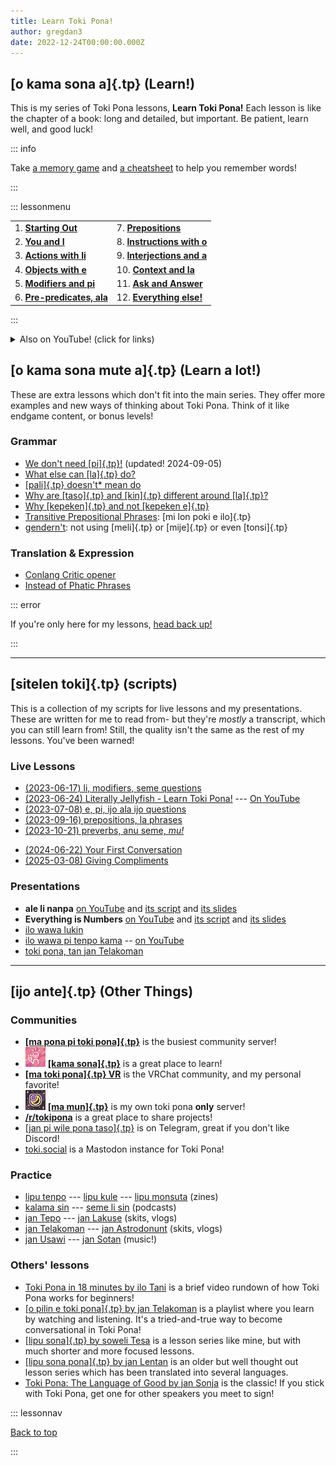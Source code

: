 ```yaml
---
title: Learn Toki Pona!
author: gregdan3
date: 2022-12-24T00:00:00.000Z
---
```


## [o kama sona a]{.tp} (Learn!)

This is my series of Toki Pona lessons, **Learn Toki Pona!** 
Each lesson is like the chapter of a book: long and detailed, but important.
Be patient, learn well, and good luck!

::: info

Take [a memory game](https://jamesmoulang.itch.io/nasin-sona-musi) and [a cheatsheet](https://raw.githubusercontent.com/zhukant/toki-pona-cheatsheet-suko/main/output/tp-cheatsheet-suko-2pg.pdf) to help you remember words! 

:::

::: lessonmenu

|                                                   |                                                  |
| ------------------------------------------------- | ------------------------------------------------ |
| 1. **[Starting Out](./open.md)**                  | 7. **[Prepositions](./preps.md)**                |
| 2. **[You and I](./mi-sina.md)**                  | 8. **[Instructions with o](./o.md)**             |
| 3. **[Actions with li](./li.md)**                 | 9. **[Interjections and a](./interjections.md)** |
| 4. **[Objects with e](./e.md)**                   | 10. **[Context and la](./la.md)**                |
| 5. **[Modifiers and pi](./mod-pi.md)**            | 11. **[Ask and Answer](./seme.md)**              |
| 6. **[Pre-predicates, ala](./pre-predicates.md)** | 12. **[Everything else!](./bits.md)**            |

:::


<!-- 1. **[You're done!](./pini.md)** -->

<details>
<summary>Also on YouTube! (click for links)</summary>

**[Whole Playlist](https://www.youtube.com/playlist?list=PLoLQoll2U6WEeCO7C2oc1LTWgkoBC8rvT)**

- [You and I](https://youtu.be/J93GWOMbgdg)
- [Actions with li](https://youtu.be/xaYd936H--o)
- [Objects with e](https://youtu.be/ZLcSwYEZmIY)
- [Modifiers and pi](https://youtu.be/J6ThX6dQyCI)
- [Pre-predicates and ala](https://youtu.be/YjxSaqAZwqk)
- [Prepositions](https://youtu.be/hbUaLDRmULI)
- [Instructions and o](https://youtu.be/lf3lDjIWiYI)
- [Interjections, mu, a!](https://youtu.be/0hz1VHldmq4)
- [Names, Numbers, kin](https://youtu.be/P0N1S5jBujI) 
- [Many li, e, en, anu](https://youtu.be/BGsodPu9UAw)

</details>

<!--

Looking for a specific topic? Here's some specific topics from the lessons, in the order they appear.

<details><summary>Click here for a topic breakdown!</summary>

- [Getting Started](./open.md) --- **[Whole Playlist](https://www.youtube.com/playlist?list=PLoLQoll2U6WEeCO7C2oc1LTWgkoBC8rvT)**
  - [Learning Philosophy](./open.md#how-to-learn)
  - [How to Read](./open.md#how-to-read)
  - [How to Write](./open.md#how-to-write) ([sitelen Lasina](open.md#sitelen-lasina---latin-writing), [sitelen pona](open.md#sitelen-pona---good-writing))
- [You and I](./mi-sina.md) --- [On YouTube](https://youtu.be/J93GWOMbgdg)
  - [Saying Hello and Goodbye](mi-sina.md#hello-and-goodbye)
  - ["Doing" and "Being" are the same thing](mi-sina.md#actiondescription-duality)
  - [Toki Pona words are broad](mi-sina.md#broadness)
- [Actions with li](./li.md) --- [On YouTube](https://youtu.be/xaYd936H--o)
  - [Single li](li.md#predicates-and-li)
  - [Multiple li](li.md#multiple-li)
- [Objects with e](./e.md) --- [On YouTube](https://youtu.be/ZLcSwYEZmIY)
  - [Single e](e.md#objects-and-e)
  - [Multiple e](e.md#multiple-e)
  - [Multiple li and multiple e](e.md#multiple-li-and-multiple-e)
- [Modifiers and pi](./mod-pi.md) --- [On YouTube](https://youtu.be/J6ThX6dQyCI)
  - [More subjects with en](mod-pi.md#en-quickly)
  - [One modifier](mod-pi.md#one-modifier)
  - [Many modifiers](mod-pi.md#many-modifiers)
  - [pi phrases](mod-pi.md#pi-phrases)
- [Pre-predicates, ala](./pre-predicates.md) --- [On YouTube](https://youtu.be/YjxSaqAZwqk)
  - [wile](pre-predicates.md#wile), [ken](pre-predicates.md#ken), [kama](pre-predicates.md#kama), [awen](pre-predicates.md#awen), [sona](pre-predicates.md#sona), [alasa/lukin](pre-predicates.md#alasa--lukin)
  - [Multiple pre-predicates](pre-predicates.md#multiple-pre-predicates)
  - [Negating with ala](pre-predicates.md#ala)
- [Prepositions](./preps.md) --- [On YouTube](https://youtu.be/hbUaLDRmULI)
  - [tawa](preps.md#tawa), [lon](preps.md#lon), [tan](preps.md#tan), [sama](preps.md#sama), [kepeken](preps.md#kepeken)
  - [Preps right after li](preps.md#right-after-li)
  - [Multiple preps](preps.md#multiple-prepositions)
  - [Preps and ala](preps.md#ala-and-prepositions)
- [Instructions with o](./o.md) --- [On YouTube](https://youtu.be/lf3lDjIWiYI)
  - [Instructions](o.md#instructions)
  - [Getting someone's attention](o.md#attention)
  - [taso sentences](o.md#taso-sentences), [taso modifier](o.md#taso-modifier), [taso content word](o.md#taso-head)
- [Interjections and a](./interjections.md) --- [On YouTube](https://youtu.be/0hz1VHldmq4)
  - [Using a for anything](interjections.md#a-the-interjection-that-ever)
  - ["pona tawa sina" / well wishes](interjections.md#o-alikes--well-wishes)
  - [Feelings, opinions, remarks with content word interjections](interjections.md#feelings-opinions-and-remarks)
- [Context and la](./la.md)
  - [Phrases in la](la.md#phrases-and-la)
  - [Sentences in la ](a.md#sentences-and-la)
  - [Multiple la](la.md#multiple-la)
  - [la and o together](la.md#if-la-then-o)
- [[WIP] Questions, answers, seme](./seme.md)
- [[WIP] And Another Thing...](./bits.md) --- [On YouTube](https://youtu.be/P0N1S5jBujI)
  - [Proper Names / Cartouches](bits.md#proper-names) ([By the book](bits.md#nasin-pona), [Moraic method](bits.md#sitelen-kalama))
  - [Numbers](bits.md#numbers) ([Simple way](bits.md#nasin-pona-1), [Fancy way](bits.md#nasin-suli))
  - [kin and sentences](bits.md#kin)
  - [anu and "or"](bits.md#anu)
- [[WIP] Finale](./pini.md)

</details>

-->

## [o kama sona mute a]{.tp} (Learn a lot!)

These are extra lessons which don't fit into the main series.
They offer more examples and new ways of thinking about Toki Pona. 
Think of it like endgame content, or bonus levels!

### Grammar

<!-- ![new!](/icons/new.gif) -->

- [We don't need [pi]{.tp}!](./pint.md) (updated! 2024-09-05)
- [What else can [la]{.tp} do?](./la-extras.md)
- [[pali]{.tp} doesn't\* mean do](./palint.md)
- [Why are [taso]{.tp} and [kin]{.tp} different around [la]{.tp}?](./taso-vs-taso-la.md)
- [Why [kepeken]{.tp} and not [kepeken e]{.tp}](./kepeken.md)
-  [Transitive Prepositional Phrases](./trans-preps.md): [mi lon poki e ilo]{.tp}
- [gendern't](./gendernt.md): not using [meli]{.tp} or [mije]{.tp} or even [tonsi]{.tp}

### Translation & Expression

- [Conlang Critic opener](./conlang-critic.md)
- [Instead of Phatic Phrases](./phatic-phrases.md)

<!-- 

## tan seme (why)

Many people have asked, why did start my lessons series? Why did I go to all this effort when many others had made good lessons before?

There were many gaps in the existing lessons that I wanted to cover.
Most other lessons do not have context-driven examples, with a situation a statement would exist in.
Most other lessons introduced sitelen pona, but went no further.
I couldn't find a single other lesson series that covered interjections beyond "a" and "mu."
And I wanted to help with some of the terminology problems floating around the community!

This, and many more things, drove me to create my own series. But most of the credit belongs to the Toki Pona VR community, where I found the most fascinating and excited people to practice with and to teach! They drove me to begin writing down what I knew, to help more discover the language, and to grow the community.

-->

::: error

If you're only here for my lessons, [head back up!](./#)

:::

---


## [sitelen toki]{.tp} (scripts)

This is a collection of my scripts for live lessons and my presentations. These are written for me to read from- but they're _mostly_ a transcript, which you can still learn from!
Still, the quality isn't the same as the rest of my lessons. You've been warned!

### Live Lessons

- [(2023-06-17) li, modifiers, seme questions](./jun-17-li-modifiers.md)
- [(2023-06-24) Literally Jellyfish - Learn Toki Pona!](./jellyfish.md) --- [On YouTube](https://youtu.be/4ituR4S-NS0)
- [(2023-07-08) e, pi, ijo ala ijo questions](./jul-08-e-pi.md)
- [(2023-09-16) prepositions, la phrases](./sep-16-preps-la.md)
- [(2023-10-21) preverbs, anu seme, _mu!_](./oct-21-preverbs-interjections.md)
<!-- - [(2024-04-13) Semantic Spaces](./semantic-spaces.md) -->
- [(2024-06-22) Your First Conversation](./conversations-1.md)
- [(2025-03-08) Giving Compliments](./compliments.md)

### **Presentations**

- **ale li nanpa** [on YouTube](https://youtu.be/AgkDx8dIAio) and [its script](../poka/ale-li-nanpa-tp.md) and [its slides](../toki/ale-li-nanpa-tp.md)
- **Everything is Numbers** [on YouTube](https://youtu.be/_awfcwuJhpk) and [its script](../poka/ale-li-nanpa-en.md) and [its slides](../toki/ale-li-nanpa-en.md)
- [ilo wawa lukin](../toki/mi-lon-ilo.md)
- [ilo wawa pi tenpo kama](../toki/ilo-lukin.md) -- [on YouTube](https://www.youtube.com/watch?v=43tB0hZ29LI)
- [toki pona, tan jan Telakoman](../toki/telakoman.md)


---


## [ijo ante]{.tp} (Other Things)


### Communities

- **[[ma pona pi toki pona]{.tp}](https://discord.gg/mapona)** is the busiest community server!
- <img src="/icons/kama-sona_s.png" class="icon" alt="server icon for kama sona" /> **[[kama sona]{.tp}](https://discord.gg/ChC6qtVsSE)** is a great place to learn!
- **[[ma toki pona]{.tp} VR](https://vrc.group/TOKI.9663)** is the VRChat community, and my personal favorite!
- <img src="/icons/ma-mun_s.png" class="icon" alt="server icon for ma mun" /> **[[ma mun]{.tp}](https://discord.gg/RPAGqVaJBa)** is my own toki pona **only** server!
- **[/r/tokipona](https://reddit.com/r/tokipona)** is a great place to share projects!
- [[jan pi wile pona taso]{.tp}](https://t.me/+UqUj9OFM_9e8iPUW) is on Telegram, 
  great if you don't like Discord!
- [toki.social](https://toki.social/public/local) is a Mastodon instance for Toki Pona!

### Practice 

- [lipu tenpo](https://liputenpo.org/) --- [lipu kule](https://lipukule.org/) --- [lipu monsuta](https://lipumonsuta.neocities.org/) (zines)
- [kalama sin](https://www.youtube.com/watch?v=QmgaRPuF9CE&list=PLjOmpMyMxd8Qs2mAXcLk817tQy_AQj09u) --- [seme li sin](https://www.youtube.com/c/semelisin) (podcasts)
- [jan Tepo](https://www.youtube.com/@tbodt) --- [jan Lakuse](https://www.youtube.com/@janlakuse5199) (skits, vlogs)
- [jan Telakoman](https://www.youtube.com/@jantelakoman) --- [jan Astrodonunt](https://www.youtube.com/user/astrodonunt) (skits, vlogs)
- [jan Usawi](https://www.youtube.com/@janusawi8794) --- [jan Sotan](https://www.youtube.com/@Zotn) (music!)

### Others' lessons

- [Toki Pona in 18 minutes by ilo Tani](https://www.youtube.com/watch?v=5phj5Ae80h8) is a brief
video rundown of how Toki Pona works for beginners!
- [[o pilin e toki pona]{.tp} by jan Telakoman](https://www.youtube.com/playlist?list=PLwYL9_SRAk8EXSZPSTm9lm2kD_Z1RzUgm) is a playlist where you learn by watching and listening. It's a tried-and-true way to become conversational in Toki Pona!
- [[lipu sona]{.tp} by soweli Tesa](https://sowelitesa.kittycat.homes/lipu-sona/) is a lesson series like mine, but with much shorter and more focused lessons.
- [[lipu sona pona]{.tp} by jan Lentan](https://lipu-sona.pona.la/) is an older but well
thought out lesson series which has been translated into several languages.
- [Toki Pona: The Language of Good by jan Sonja](https://www.amazon.com/dp/0978292308/) is the classic! If you stick with Toki Pona, get one for other speakers you meet to sign!



::: lessonnav

[Back to top](#)

:::

